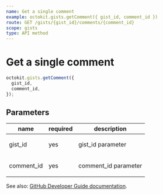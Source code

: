 ```yaml
---
name: Get a single comment
example: octokit.gists.getComment({ gist_id, comment_id })
route: GET /gists/{gist_id}/comments/{comment_id}
scope: gists
type: API method
---
```


# Get a single comment

```js
octokit.gists.getComment({
  gist_id,
  comment_id,
});
```

## Parameters

<table>
  <thead>
    <tr>
      <th>name</th>
      <th>required</th>
      <th>description</th>
    </tr>
  </thead>
  <tbody>
    <tr><td>gist_id</td><td>yes</td><td>

gist_id parameter

</td></tr>
<tr><td>comment_id</td><td>yes</td><td>

comment_id parameter

</td></tr>
  </tbody>
</table>

See also: [GitHub Developer Guide documentation](https://developer.github.com/v3/gists/comments/#get-a-single-comment).
